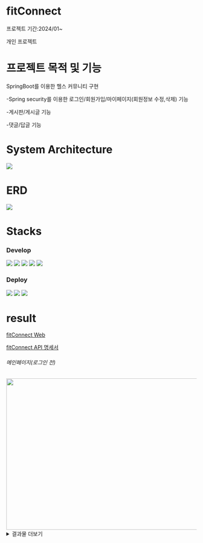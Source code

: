 # fitConnect
프로젝트 기간:2024/01~

개인 프로젝트

# 프로젝트 목적 및 기능
SpringBoot를 이용한 헬스 커뮤니티 구현

-Spring security를 이용한 로그인/회원가입/마이페이지(회원정보 수정,삭제) 기능

-게시판/게시글 기능

-댓글/답글 기능

# System Architecture
<img src="https://github.com/Jaehyunnnlee/fitConnect/assets/117609943/7104e8d3-a88b-4b3d-ae42-6418a80c4b23">

# ERD
<img src="https://github.com/Jaehyunnnlee/fitConnect/assets/117609943/e25cb967-b5da-426d-8751-a0f0d4b3a112">

# Stacks

### Develop
<img src="https://img.shields.io/badge/springBoot-6DB33F?style=for-the-badge&logo=springBoot&logoColor=white"> <img src="https://img.shields.io/badge/springsecurity-6DB33F?style=for-the-badge&logo=springsecurity&logoColor=white"> <img src="https://img.shields.io/badge/mysql-4479A1?style=for-the-badge&logo=mysql&logoColor=white">  <img src="https://img.shields.io/badge/html5-E34F26?style=for-the-badge&logo=html5&logoColor=white"> <img src="https://img.shields.io/badge/css3-1572B6?style=for-the-badge&logo=css3&logoColor=white"> 

### Deploy
<img src="https://img.shields.io/badge/amazon ec2-FF9900?style=for-the-badge&logo=amazonec2&logoColor=white"> <img src="https://img.shields.io/badge/amazon rds-527FFF?style=for-the-badge&logo=amazonrds&logoColor=white"> <img src="https://img.shields.io/badge/ubuntu-E95420?style=for-the-badge&logo=ubuntu&logoColor=white">

# result

[fitConnect Web](http://18.224.105.242:8080)

[fitConnect API 명세서](https://documenter.getpostman.com/view/32546490/2sA35EZ2k4)

###### 메인페이지(로그인 전)
<img src="https://github.com/Jaehyunnnlee/fitConnect/assets/117609943/645d80a3-030b-4977-8f75-8fa29a7e5394" width="600" height="400">

<details>
<summary>결과물 더보기</summary>
  
###### 메인페이지(로그인 후)
<img src="https://github.com/Jaehyunnnlee/fitConnect/assets/117609943/1c0e32eb-cf9e-41c4-90f0-d20497bd7f6a" width="600" height="400">

###### 마이페이지
<img src="https://github.com/Jaehyunnnlee/fitConnect/assets/117609943/cfadb724-ec4c-452c-b69d-a884a19104bf" width="600" height="400">

###### 게시판
<img src="https://github.com/Jaehyunnnlee/fitConnect/assets/117609943/bcbe8edb-fd85-4a4d-8a2a-303d8faafde8" width="600" height="400">

###### 게시글&댓글
<img src="https://github.com/Jaehyunnnlee/fitConnect/assets/117609943/9644a729-5e09-4258-91e1-9c63a23cfe7d" width="600" height="400">

###### 답글
<img src="https://github.com/Jaehyunnnlee/fitConnect/assets/117609943/751f5f4f-c798-41b9-8e0e-250d538e92b0" width="600" height="400">

</details>
